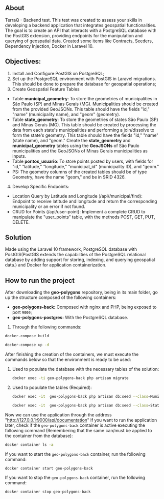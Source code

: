 ## About

TerraQ - Backend test. This test was created to assess your skills in developing a backend application
that integrates geospatial functionalities. The goal is to create an API that interacts with a
PostgreSQL database with the PostGIS extension, providing endpoints for the manipulation and querying
of geospatial data.
Created some items like Contracts, Seeders, Dependency Injection, Docker in Laravel 10.


## Objectives:
1) Install and Configure PostGIS on PostgreSQL;
2) Set up the PostgreSQL environment with PostGIS in Laravel migrations. This should be done to prepare the database for geospatial operations;
3) Create Geospatial Feature Tables

- Table **municipal_geometry**: To store the geometries of municipalities in São Paulo (SP) and Minas Gerais (MG).
  Municipalities should be created from the provided GeoJSONs. This table should have the fields "id," "name"
  (municipality name), and "geom" (geometry).
- Table **state_geometry**: To store the geometries of states São Paulo (SP) and Minas Gerais (MG).
  This table should be created by processing the data from each state's municipalities and performing
  a join/dissolve to form the state's geometry. This table should have the fields "id," "name" (state name),
  and "geom."
  Create the **state_geometry** and **municipal_geometry** tables using the **GeoJSONs** of São Paulo municipalities
  and the GeoJSONs of Minas Gerais municipalities as inputs.
- Table **pontos_usuario**: To store points posted by users, with fields for "id," "latitude," "longitude,"
  "municipal_id" (municipality ID), and "geom."
- PS: The geometry columns of the created tables should be of type Geometry, have the name "geom," and be in SRID 4326.
4) Develop Specific Endpoints:

- Location Query by Latitude and Longitude (/api//municipal/find): Endpoint to receive latitude and longitude and return the corresponding municipality or an error if not found.
- CRUD for Points (/api/user-point): Implement a complete CRUD to manipulate the "user_points" table, with the methods POST, GET, PUT, DELETE.

## Solution

Made using the Laravel 10 framework, PostgreSQL database with
PostGIS(PostGIS extends the capabilities of the PostgreSQL relational database
by adding support for storing, indexing, and querying geospatial data.) and
Docker for application containerization.

## How to run the project

After downloading the **geo-polygons** repository, being in its main folder, go up the structure composed of the following containers:

- **geo-polygons-back:** Composed with nginx and PHP, being exposed to port `9000`;
- **geo-polygons-postgres:** With the PostgreSQL database.

1) Through the following commands:
```sh 
docker-compose build
```
```sh 
docker-compose up -d
```

After finishing the creation of the containers, we must execute the commands below so that the environment is ready to be used:

1. Used to populate the database with the necessary tables of the solution:
   ```sh 
   docker exec -ti geo-polygons-back php artisan migrate
   ```
2. Used to populate the tables (Required):
   ```sh 
   docker exec -it  geo-polygons-back php artisan db:seed --class=MunicipalGeometrySeeder
   ```
   ```sh 
   docker exec -it  geo-polygons-back php artisan db:seed --class=StateGeometrySeeder
   ```

Now we can use the application through the address "http://127.0.0.1:9000/api/documentation"
If you want to run the application later, check if the `geo-polygons-back` container is active
executing the following command (Remembering that the same can/must be applied to the container
from the database):

```sh
docker container ls -a
```
If you want to start the `geo-polygons-back` container, run the following command:
```sh
docker container start geo-polygons-back
```
If you want to stop the `geo-polygons-back` container, run the following command:
```sh
docker container stop geo-polygons-back
```

